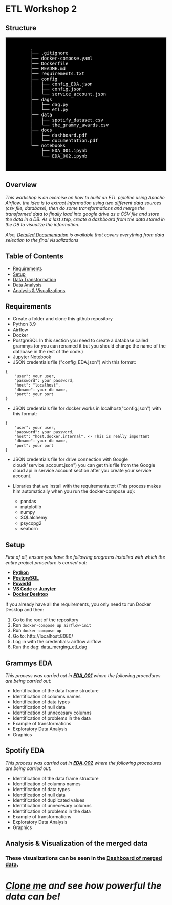 # ETL Workshop 2 #
## Structure ##
<div style="background-color: #000000;font-size: 14px ;color: #FFFFFF; padding: 10px; border: 1px solid #ccc">
    <pre>
        .
        ├── .gitignore
        ├── docker-compose.yaml
        ├── Dockerfile
        ├── README.md
        ├── requirements.txt
        ├── config
        │   ├── config_EDA.json
        │   ├── config.json
        │   └── service_account.json
        ├── dags
        │   ├── dag.py
        │   └── etl.py
        ├── data
        │   ├── spotify_dataset.csv
        │   └── the_grammy_awards.csv
        ├── docs
        │   ├── dashboard.pdf
        │   └── documentation.pdf
        └── notebooks
            ├── EDA_001.ipynb
            └── EDA_002.ipynb
        
</div>

## Overview ##
_This workshop is an exercise on how to build an ETL pipeline using Apache Airflow, the idea is to extract information using two different data sources (csv file, database), then do some transformations and merge the transformed data to finally load into google drive as a CSV file and store the data in a DB. As a last step, create a dashboard from the data stored in the DB to visualize the information._

_Also, *[Detailed Documentation](https://github.com/juancbuitrago/Workshop2/blob/main/docs/documentation.pdf)* is available that covers everything from data selection to the final visualizations_

## Table of Contents ##
- [Requirements](#requirements)
- [Setup](#setup)
- [Data Transformation](#data-transformation)
- [Data Analysis](#exploratory-data-analysis)
- [Analysis & Visualizations](#analysis-visualizations)

## Requirements <a name="requirements"></a> ##
- Create a folder and clone this github repository
- Python 3.9
- Airflow
- Docker
- PostgreSQL
In this section you need to create a database called grammys (or you can renamed it but you should change the name of the database in the rest of the code.)
- Jupyter Notebook
- JSON credentials file ("config_EDA.json") with this format:
 
```
{
    "user": your user,
    "password": your password,
    "host": "localhost",
    "dbname": your db name,
    "port": your port
}

``` 
- JSON credentials file for docker works in localhost("config.json") with this format:
``` 
{
    "user": your user,
    "password": your password,
    "host": "host.docker.internal", <- This is really important
    "dbname": your db name,
    "port": your port
}
``` 
- JSON credentials file for drive connection with Google cloud("service_account.json") you can get this file from the Google cloud api in service account section after you create your service account.

- Libraries that we install with the requirements.txt (This process makes him automatically when you run the docker-compose up):
    - pandas
    - matplotlib
    - numpy
    - SQLalchemy
    - psycopg2
    - seaborn

## Setup <a name="setup"></a> ##
_First of all, 
ensure you have the following programs installed with which the entire project procedure is carried out:_

   - **[Python](https://www.python.org)**
   - **[PostgreSQL](https://www.postgresql.org/download/)**
   - **[PowerBI](https://powerbi.microsoft.com/es-es/downloads/)**
   - **[VS Code](https://code.visualstudio.com/download)** or **[Jupyter](https://jupyter.org/install)**
   - **[Docker Desktop](https://www.docker.com/products/docker-desktop/)**

If you already have all the requirements, you only need to run Docker Desktop and then:
1. Go to the root of the repository
2. Run `docker-compose up airflow-init`
3. Run `docker-compose up`
4. Go to: http://localhost:8080/
5. Log in with the credentials: airflow airflow
6. Run the dag: data_merging_etl_dag

## Grammys EDA <a name="data-transformation"></a> ##

 _This process was carried out in **[EDA_001](https://github.com/juancbuitrago/Workshop2/blob/main/notebooks/EDA_001.ipynb)** where the following procedures are being carried out:_

- Identification of the data frame structure
- Identification of columns names
- Identification of data types
- Identification of null data
- Identification of unnecesary columns
- Identification of problems in the data
- Example of transformations
- Exploratory Data Analysis
- Graphics
 
 ## Spotify EDA <a name="exploratory-data-analysis"></a> ##

 _This process was carried out in **[EDA_002](https://github.com/juancbuitrago/Workshop2/blob/main/notebooks/EDA_002.ipynb)** where the following procedures are being carried out:_

- Identification of the data frame structure
- Identification of columns names
- Identification of data types
- Identification of null data
- Identification of duplicated values
- Identification of unnecesary columns
- Identification of problems in the data
- Example of transformations
- Exploratory Data Analysis
- Graphics
## Analysis & Visualization of the merged data <a name="analysis-visualizations"></a> ###

### These visualizations can be seen in the **[Dashboard of merged data](https://github.com/juancbuitrago/Workshop2/blob/main/docs/dashboard.pdf)**.

# _[Clone me](https://github.com/juancbuitrago/Workshop1.git) and see how powerful the data can be!_